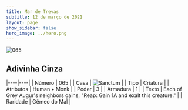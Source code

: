 ```yaml
---
title: Mar de Trevas
subtitle: 12 de março de 2021
layout: page
show_sidebar: false
hero_image: ../hero.png
---
```


![065](https://cdn.keyforgegame.com/media/card_front/pt/496_065_VH6M3PFC2H2_pt.png)

## Adivinha Cinza

|----|----|
| Número | 065 |
| Casa | ![Sanctum](https://archonarcana.com/images/thumb/c/c7/Sanctum.png/22px-Sanctum.png "Santuário") |
| Tipo | Criatura |
| Atributos | Human • Monk |
| Poder | 3 |
| Armadura | 1 |
| Texto | Each of Grey Augur's neighbors gains, "Reap: Gain 1A and exalt this creature." |
| Raridade | Gêmeo do Mal |
